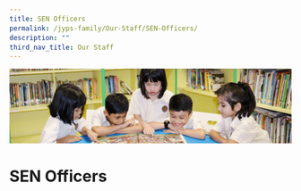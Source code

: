 ```yaml
---
title: SEN Officers
permalink: /jyps-family/Our-Staff/SEN-Officers/
description: ""
third_nav_title: Our Staff
---
```

![](/images/banner.gif)

SEN Officers
============
